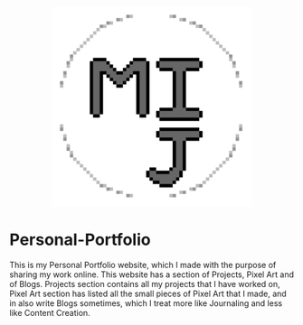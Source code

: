 <p align="center">
    <img src="images/Logo.png" width="70%">
</p>

# Personal-Portfolio

This is my Personal Portfolio website, which I made with the purpose of sharing my work online. This website has a section of Projects, Pixel Art and of Blogs. Projects section contains all my projects that I have worked on, Pixel Art section has listed all the small pieces of Pixel Art that I made, and in also write Blogs sometimes, which I treat more like Journaling and less like Content Creation.